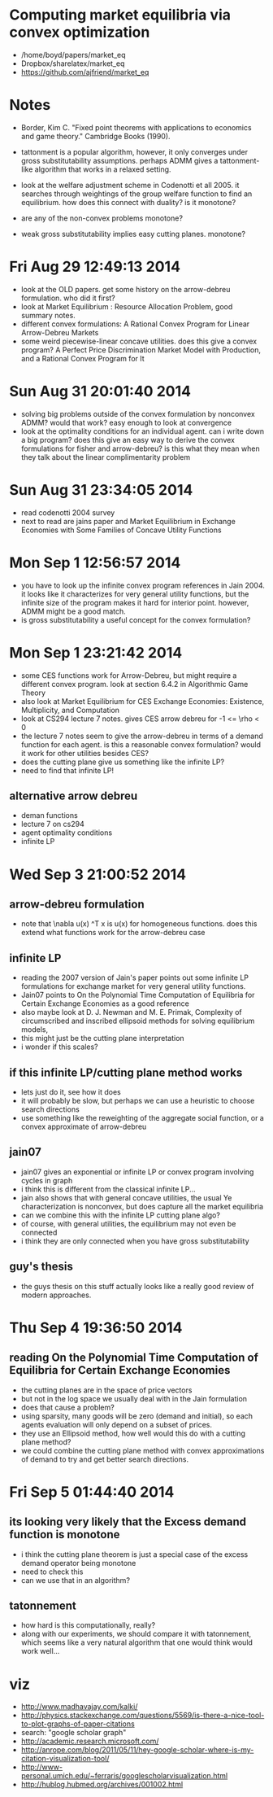 # Computing market equilibria via convex optimization
- /home/boyd/papers/market_eq
- Dropbox/sharelatex/market_eq
- https://github.com/ajfriend/market_eq

# Notes
- Border, Kim C. "Fixed point theorems with applications to economics and game theory." Cambridge Books (1990).

- tattonment is a popular algorithm, however, it only converges under gross substitutability assumptions. perhaps ADMM gives a tattonment-like algorithm that works in a relaxed setting.
- look at the welfare adjustment scheme in Codenotti et all 2005. it searches through weightings of the group welfare function to find an equilibrium. how does this connect with duality? is it monotone?
- are any of the non-convex problems monotone?
- weak gross substitutability implies easy cutting planes. monotone?

# Fri Aug 29 12:49:13 2014
- look at the OLD papers. get some history on the arrow-debreu formulation. who did it first?
- look at Market Equilibrium : Resource Allocation Problem, good summary notes.
- different convex formulations: A Rational Convex Program for Linear Arrow-Debreu Markets
- some weird piecewise-linear concave utilities. does this give a convex program? A Perfect Price Discrimination Market Model with Production, and a Rational Convex Program for It

# Sun Aug 31 20:01:40 2014
- solving big problems outside of the convex formulation by nonconvex ADMM? would that work? easy enough to look at convergence
- look at the optimality conditions for an individual agent. can i write down a big program? does this give an easy way to derive the convex formulations for fisher and arrow-debreu? is this what they mean when they talk about the linear complimentarity problem

# Sun Aug 31 23:34:05 2014
- read codenotti 2004 survey
- next to read are jains paper and Market Equilibrium in Exchange Economies with Some Families of Concave Utility Functions

# Mon Sep  1 12:56:57 2014
- you have to look up the infinite convex program references in Jain 2004. it looks like it characterizes for very general utility functions, but the infinite size of the program makes it hard for interior point. however, ADMM might be a good match.
- is gross substitutability a useful concept for the convex formulation?

# Mon Sep  1 23:21:42 2014
- some CES functions work for Arrow-Debreu, but might require a different convex program. look at section 6.4.2 in Algorithmic Game Theory
- also look at Market Equilibrium for CES Exchange Economies: Existence, Multiplicity, and Computation 
- look at CS294 lecture 7 notes. gives CES arrow debreu for -1 <= \rho < 0
- the lecture 7 notes seem to give the arrow-debreu in terms of a demand function for each agent. is this a reasonable convex formulation? would it work for other utilities besides CES?
- does the cutting plane give us something like the infinite LP?
- need to find that infinite LP!

## alternative arrow debreu
- deman functions
- lecture 7 on cs294
- agent optimality conditions
- infinite LP

# Wed Sep  3 21:00:52 2014
## arrow-debreu formulation
- note that \nabla u(x) ^T x is u(x) for homogeneous functions. does this extend what functions work for the arrow-debreu case

## infinite LP
- reading the 2007 version of Jain's paper points out some infinite LP formulations for exchange market for very general utility functions.
- Jain07 points to On the Polynomial Time Computation of Equilibria for Certain Exchange Economies as a good reference
- also maybe look at D. J. Newman and M. E. Primak, Complexity of circumscribed and inscribed ellipsoid methods for solving equilibrium models,
- this might just be the cutting plane interpretation
- i wonder if this scales?

## if this infinite LP/cutting plane method works
- lets just do it, see how it does
- it will probably be slow, but perhaps we can use a heuristic to choose
search directions
- use something like the reweighting of the aggregate social function,
or a convex approximate of arrow-debreu

## jain07
- jain07 gives an exponential or infinite LP or convex program involving cycles in graph
- i think this is different from the classical infinite LP...
- jain also shows that with general concave utilities, the usual Ye characterization is nonconvex, but does capture all the market equilibria
- can we combine this with the infinite LP cutting plane algo?
- of course, with general utilities, the equilibrium may not even be connected
- i think they are only connected when you have gross substitutability

## guy's thesis
- the guys thesis on this stuff actually looks like a really good review of modern approaches.

# Thu Sep  4 19:36:50 2014
## reading On the Polynomial Time Computation of Equilibria for Certain Exchange Economies
- the cutting planes are in the space of price vectors
- but not in the log space we usually deal with in the Jain formulation
- does that cause a problem?
- using sparsity, many goods will be zero (demand and initial), so each agents evaluation will only depend on a subset of prices.
- they use an Ellipsoid method, how well would this do with a cutting plane method?
- we could combine the cutting plane method with convex approximations of
demand to try and get better search directions.

# Fri Sep  5 01:44:40 2014
## its looking very likely that the Excess demand function is monotone
- i think the cutting plane theorem is just a special case of the excess demand operator being monotone
- need to check this
- can we use that in an algorithm?

## tatonnement
- how hard is this computationally, really?
- along with our experiments, we should compare it with tatonnement, which seems like a very natural algorithm that one would think would work well...

# viz
- http://www.madhavajay.com/kalki/
- http://physics.stackexchange.com/questions/5569/is-there-a-nice-tool-to-plot-graphs-of-paper-citations
- search: "google scholar graph"
- http://academic.research.microsoft.com/
- http://anrope.com/blog/2011/05/11/hey-google-scholar-where-is-my-citation-visualization-tool/
- http://www-personal.umich.edu/~ferraris/googlescholarvisualization.html
- http://hublog.hubmed.org/archives/001002.html